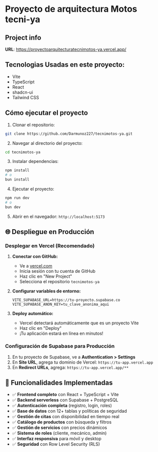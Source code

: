 # Proyecto de arquitectura Motos tecni-ya
## Project info

**URL**: https://proyectoarquitecturatecnimotos-ya.vercel.app/

## Tecnologias Usadas en este proyecto:

- Vite
- TypeScript
- React
- shadcn-ui
- Tailwind CSS

## Cómo ejecutar el proyecto

1. Clonar el repositorio:
```bash
git clone https://github.com/Darmunoz227/tecnimotos-ya.git
```

2. Navegar al directorio del proyecto:
```bash
cd tecnimotos-ya
```

3. Instalar dependencias:
```bash
npm install
# o
bun install
```

4. Ejecutar el proyecto:
```bash
npm run dev
# o
bun dev
```

5. Abrir en el navegador: `http://localhost:5173`

## 🌐 Despliegue en Producción

### Desplegar en Vercel (Recomendado)

1. **Conectar con GitHub:**
   - Ve a [vercel.com](https://vercel.com)
   - Inicia sesión con tu cuenta de GitHub
   - Haz clic en "New Project"
   - Selecciona el repositorio `tecnimotos-ya`

2. **Configurar variables de entorno:**
   ```
   VITE_SUPABASE_URL=https://tu-proyecto.supabase.co
   VITE_SUPABASE_ANON_KEY=tu_clave_anonima_aqui
   ```

3. **Deploy automático:**
   - Vercel detectará automáticamente que es un proyecto Vite
   - Haz clic en "Deploy"
   - ¡Tu aplicación estará en línea en minutos!

### Configuración de Supabase para Producción

1. En tu proyecto de Supabase, ve a **Authentication > Settings**
2. En **Site URL**, agrega tu dominio de Vercel: `https://tu-app.vercel.app`
3. En **Redirect URLs**, agrega: `https://tu-app.vercel.app/**`

## 🚀 Funcionalidades Implementadas

- ✅ **Frontend completo** con React + TypeScript + Vite
- ✅ **Backend serverless** con Supabase + PostgreSQL  
- ✅ **Autenticación completa** (registro, login, roles)
- ✅ **Base de datos** con 12+ tablas y políticas de seguridad
- ✅ **Gestión de citas** con disponibilidad en tiempo real
- ✅ **Catálogo de productos** con búsqueda y filtros
- ✅ **Gestión de servicios** con precios dinámicos
- ✅ **Sistema de roles** (cliente, mecánico, admin)
- ✅ **Interfaz responsiva** para móvil y desktop
- ✅ **Seguridad** con Row Level Security (RLS)


